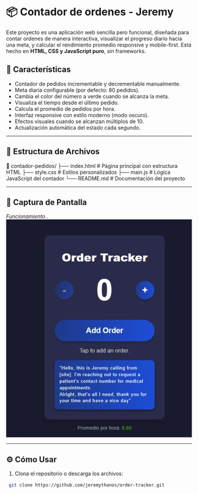 # 📦 Contador de ordenes - Jeremy

Este proyecto es una aplicación web sencilla pero funcional, diseñada para contar ordenes de manera interactiva, visualizar el progreso diario hacia una meta, y calcular el rendimiento promedio responsive y mobile-first. Está hecho en **HTML, CSS y JavaScript puro**, sin frameworks.

## 🚀 Características

- Contador de pedidos incrementable y decrementable manualmente.
- Meta diaria configurable (por defecto: 80 pedidos).
- Cambia el color del número a verde cuando se alcanza la meta.
- Visualiza el tiempo desde el último pedido.
- Calcula el promedio de pedidos por hora.
- Interfaz responsive con estilo moderno (modo oscuro).
- Efectos visuales cuando se alcanzan múltiplos de 10.
- Actualización automática del estado cada segundo.

---

## 📂 Estructura de Archivos

📁 contador-pedidos/
├── index.html # Página principal con estructura HTML
├── style.css # Estilos personalizados
├── main.js # Lógica JavaScript del contador
└── README.md # Documentación del proyecto


---

## 📸 Captura de Pantalla

*Funcionamiento .*
![alt text](image.png)

---

## ⚙️ Cómo Usar

1. Clona el repositorio o descarga los archivos:

```bash
 git clone https://github.com/jeremythanos/order-tracker.git
